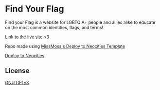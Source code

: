 # Find Your Flag
Find your Flag is a website for LGBTQIA+ people and allies alike to educate on the most common identities, flags, and terms!


[Link to the live site <3](https://findyourflag.neocities.org/)

Repo made using [MissMoss's Deploy to Neocities Template](https://github.com/M1ssM0ss/deploy-to-neocities-template)

[Deploy to Neocities](https://github.com/marketplace/actions/deploy-to-neocities)

## License
[GNU GPLv3](https://choosealicense.com/licenses/gpl-3.0/)
